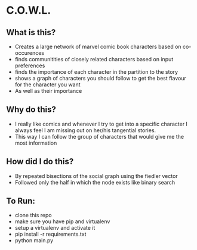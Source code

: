 # C.O.W.L.

## What is this?
- Creates a large network of marvel comic book characters based on co-occurences 
- finds communitities of closely related characters based on input preferences
- finds the importance of each character in the partition to the story
- shows a graph of characters you should follow to get the best flavour for the character you want
- As well as their importance

## Why do this?
- I really like comics and whenever I try to get into a specific character I always feel I am missing out on her/his tangential stories.
- This way I can follow the group of characters that would give me the most information

## How did I do this?
- By repeated bisections of the social graph using the fiedler vector
- Followed only the half in which the node exists like binary search

## To Run:
- clone this repo
- make sure you have pip and virtualenv
- setup a virtualenv and activate it
- pip install -r requirements.txt
- python main.py <character-id-num> <num-of-characters-you-want-in-partition>
